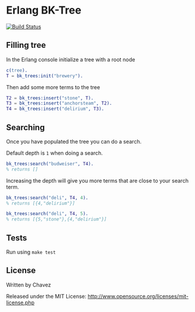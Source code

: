 Erlang BK-Tree
===========

[![Build Status](https://travis-ci.org/mtchavez/bk-tree-erl.png?branch=master)](https://travis-ci.org/mtchavez/bk-tree-erl)

## Filling tree

In the Erlang console initialize a tree with a root node

```erlang
c(tree).
T = bk_trees:init("brewery").
```

Then add some more terms to the tree

```erlang
T2 = bk_trees:insert("stone", T).
T3 = bk_trees:insert("anchorsteam", T2).
T4 = bk_trees:insert("delirium", T3).
```

## Searching

Once you have populated the tree you can do a search.

Default depth is ```1``` when doing a search.

```erlang
bk_trees:search("budweiser", T4).
% returns []
```

Increasing the depth will give you more terms that are close to your search term.

```erlang
bk_trees:search("deli", T4, 4).
% returns [{4,"delirium"}]

bk_trees:search("deli", T4, 5).
% returns [{5,"stone"},{4,"delirium"}]
```

## Tests

Run using ```make test```

## License

Written by Chavez

Released under the MIT License: http://www.opensource.org/licenses/mit-license.php

